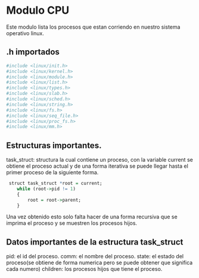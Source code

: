 # Modulo CPU
Este modulo lista los procesos que estan corriendo en nuestro sistema operativo linux. 

## .h importados 

```r
#include <linux/init.h>
#include <linux/kernel.h>
#include <linux/module.h>
#include <linux/list.h>
#include <linux/types.h>
#include <linux/slab.h>
#include <linux/sched.h>
#include <linux/string.h>
#include <linux/fs.h>
#include <linux/seq_file.h>
#include <linux/proc_fs.h>
#include <linux/mm.h>
```

## Estructuras importantes. 
task_struct: structura la cual contiene un proceso, con la variable current se obtiene el proceso actual y de una forma iterativa se puede llegar hasta el primer proceso de la siguiente forma. 

```r
 struct task_struct *root = current;
    while (root->pid != 1)
    {
        root = root->parent;
    }
```
Una vez obtenido esto solo falta hacer de una forma recursiva que se imprima el proceso y se muestren los procesos hijos. 

## Datos importantes de la estructura task_struct

pid: el id del proceso. 
comm: el nombre del proceso.
state: el estado del proceso(se obtiene de forma numerica pero se puede obtener que significa cada numero)
children: los procesos hijos que tiene el proceso.

